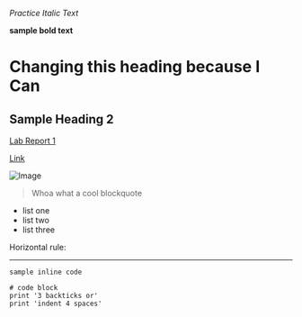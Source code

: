 *Practice Italic Text*

**sample bold text**

# Changing this heading because I Can
## Sample Heading 2

[Lab Report 1](https://cgaldston.github.io/cse15l-lab-reports/lab-report-1-week-2.html)


[Link](https://www.youtube.com/watch?v=PVWndYcW4NE)

![Image](https://www.capecod.com/wp-content/uploads/SK_Eastham-Wellfleet-Tidal-Scenic_11.06.17-3.jpg)

> Whoa what a cool blockquote

* list one
* list two
* list three


Horizontal rule:

---

`sample inline code`

```
# code block
print '3 backticks or'
print 'indent 4 spaces'
```
